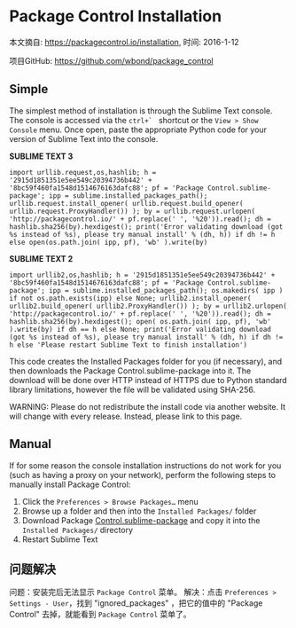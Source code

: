 Package Control Installation
============================

本文摘自: <https://packagecontrol.io/installation>, 时间: 2016-1-12

项目GitHub: <https://github.com/wbond/package_control>

Simple
------

The simplest method of installation is through the Sublime Text console. The console is accessed via the ``ctrl+` `` shortcut or the `View > Show Console` menu. Once open, paste the appropriate Python code for your version of Sublime Text into the console.

**SUBLIME TEXT 3**

```
import urllib.request,os,hashlib; h = '2915d1851351e5ee549c20394736b442' + '8bc59f460fa1548d1514676163dafc88'; pf = 'Package Control.sublime-package'; ipp = sublime.installed_packages_path(); urllib.request.install_opener( urllib.request.build_opener( urllib.request.ProxyHandler()) ); by = urllib.request.urlopen( 'http://packagecontrol.io/' + pf.replace(' ', '%20')).read(); dh = hashlib.sha256(by).hexdigest(); print('Error validating download (got %s instead of %s), please try manual install' % (dh, h)) if dh != h else open(os.path.join( ipp, pf), 'wb' ).write(by)
```

**SUBLIME TEXT 2**

```
import urllib2,os,hashlib; h = '2915d1851351e5ee549c20394736b442' + '8bc59f460fa1548d1514676163dafc88'; pf = 'Package Control.sublime-package'; ipp = sublime.installed_packages_path(); os.makedirs( ipp ) if not os.path.exists(ipp) else None; urllib2.install_opener( urllib2.build_opener( urllib2.ProxyHandler()) ); by = urllib2.urlopen( 'http://packagecontrol.io/' + pf.replace(' ', '%20')).read(); dh = hashlib.sha256(by).hexdigest(); open( os.path.join( ipp, pf), 'wb' ).write(by) if dh == h else None; print('Error validating download (got %s instead of %s), please try manual install' % (dh, h) if dh != h else 'Please restart Sublime Text to finish installation')
```

This code creates the Installed Packages folder for you (if necessary), and then downloads the Package Control.sublime-package into it. The download will be done over HTTP instead of HTTPS due to Python standard library limitations, however the file will be validated using SHA-256.

WARNING: Please do not redistribute the install code via another website. It will change with every release. Instead, please link to this page.

Manual
------

If for some reason the console installation instructions do not work for you (such as having a proxy on your network), perform the following steps to manually install Package Control:

1. Click the `Preferences > Browse Packages…` menu
2. Browse up a folder and then into the `Installed Packages/` folder
3. Download Package [Control.sublime-package](https://packagecontrol.io/Package%20Control.sublime-package) and copy it into the `Installed Packages/` directory
4. Restart Sublime Text

问题解决
--------

问题：安装完后无法显示 `Package Control` 菜单。
解决：点击 `Preferences > Settings - User`，找到 "ignored_packages" ，把它的值中的 "Package Control" 去掉，就能看到 `Package Control` 菜单了。